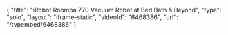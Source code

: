 {
    "title": "iRobot Roomba 770 Vacuum Robot at Bed Bath & Beyond",
    "type": "solo",
    "layout": "iframe-static",
    "videoId": "6468386",
    "url": "\/tvpembed\/6468386"
}